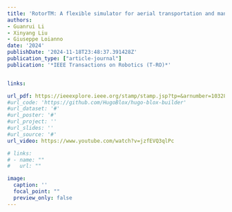 ```yaml
---
title: 'RotorTM: A flexible simulator for aerial transportation and manipulation'
authors:
- Guanrui Li
- Xinyang Liu
- Giuseppe Loianno
date: '2024'
publishDate: '2024-11-18T23:48:37.391428Z'
publication_type: ["article-journal"]
publication: '*IEEE Transactions on Robotics (T-RO)*'


links:

url_pdf: https://ieeexplore.ieee.org/stamp/stamp.jsp?tp=&arnumber=10328685
#url_code: 'https://github.com/HugoBlox/hugo-blox-builder'
#url_dataset: '#'
#url_poster: '#'
#url_project: ''
#url_slides: ''
#url_source: '#'
url_video: https://www.youtube.com/watch?v=jzfEVQ3qlPc 

# links:
# - name: ""
#   url: ""

image:
  caption: ''
  focal_point: ""
  preview_only: false
---
```

